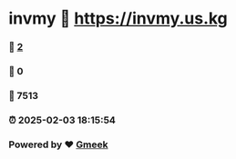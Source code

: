 # invmy :link: https://invmy.us.kg 
### :page_facing_up: [2](https://invmy.us.kg/tag.html) 
### :speech_balloon: 0 
### :hibiscus: 7513 
### :alarm_clock: 2025-02-03 18:15:54 
### Powered by :heart: [Gmeek](https://github.com/Meekdai/Gmeek)
